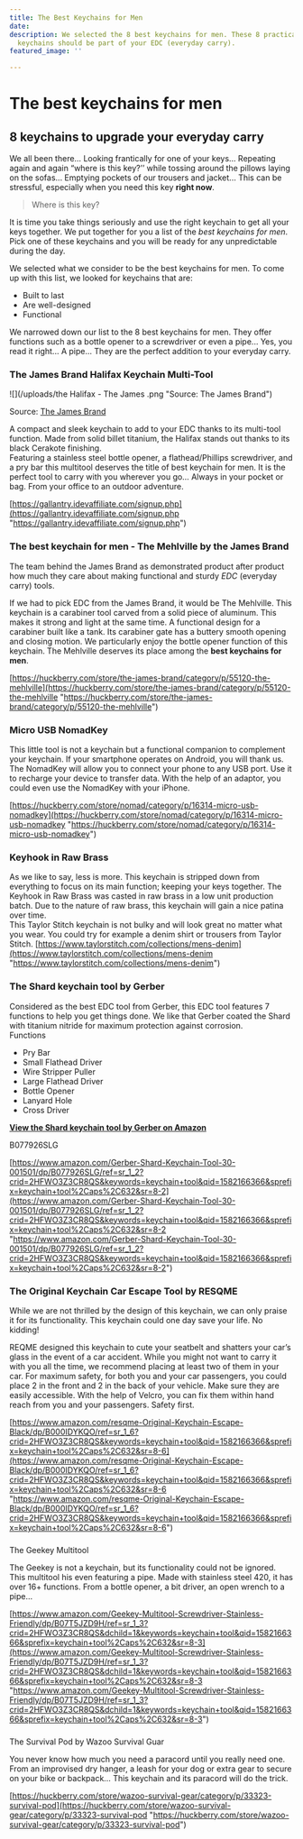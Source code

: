 ```yaml
---
title: The Best Keychains for Men
date: 
description: We selected the 8 best keychains for men. These 8 practical and robust
  keychains should be part of your EDC (everyday carry).
featured_image: ''

---
```

# The best keychains for men

## 8 keychains to upgrade your everyday carry

We all been there… Looking frantically for one of your keys… Repeating again and again “where is this key?’’ while tossing around the pillows laying on the sofas... Emptying pockets of our trousers and jacket... This can be stressful, especially when you need this key **right now**.

> Where is this key?

It is time you take things seriously and use the right keychain to get all your keys together. We put together for you a list of the _best keychains for men_. Pick one of these keychains and you will be ready for any unpredictable during the day.

We selected what we consider to be the best keychains for men. To come up with this list, we looked for keychains that are:

* Built to last
* Are well-designed
* Functional

We narrowed down our list to the 8 best keychains for men. They offer functions such as a bottle opener to a screwdriver or even a pipe... Yes, you read it right... A pipe… They are the perfect addition to your everyday carry.

### The James Brand Halifax Keychain Multi-Tool

![](/uploads/the Halifax - The James .png "Source: The James Brand")

Source: [The James Brand](https://shop.thejamesbrand.com/products/the-halifax?variant=12247075717221)

A compact and sleek keychain to add to your EDC thanks to its multi-tool function. Made from solid billet titanium, the Halifax stands out thanks to its black Cerakote finishing.  
Featuring a stainless steel bottle opener, a flathead/Phillips screwdriver, and a pry bar this multitool deserves the title of best keychain for men. It is the perfect tool to carry with you wherever you go… Always in your pocket or bag. From your office to an outdoor adventure.

[https://gallantry.idevaffiliate.com/signup.php](https://gallantry.idevaffiliate.com/signup.php "https://gallantry.idevaffiliate.com/signup.php")

### The best keychain for men - The Mehlville by the James Brand

The team behind the James Brand as demonstrated product after product how much they care about making functional and sturdy _EDC_ (everyday carry) tools.

If we had to pick EDC from the James Brand, it would be The Mehlville. This keychain is a carabiner tool carved from a solid piece of aluminum. This makes it strong and light at the same time. A functional design for a carabiner built like a tank. Its carabiner gate has a buttery smooth opening and closing motion. We particularly enjoy the bottle opener function of this keychain. The Mehlville deserves its place among the **best keychains for men**.

[https://huckberry.com/store/the-james-brand/category/p/55120-the-mehlville](https://huckberry.com/store/the-james-brand/category/p/55120-the-mehlville "https://huckberry.com/store/the-james-brand/category/p/55120-the-mehlville")

### Micro USB NomadKey

This little tool is not a keychain but a functional companion to complement your keychain. If your smartphone operates on Android, you will thank us. The NomadKey will allow you to connect your phone to any USB port. Use it to recharge your device to transfer data. With the help of an adaptor, you could even use the NomadKey with your iPhone.

[https://huckberry.com/store/nomad/category/p/16314-micro-usb-nomadkey](https://huckberry.com/store/nomad/category/p/16314-micro-usb-nomadkey "https://huckberry.com/store/nomad/category/p/16314-micro-usb-nomadkey")

### Keyhook in Raw Brass

As we like to say, less is more. This keychain is stripped down from everything to focus on its main function; keeping your keys together. The Keyhook in Raw Brass was casted in raw brass in a low unit production batch. Due to the nature of raw brass, this keychain will gain a nice patina over time.  
This Taylor Stitch keychain is not bulky and will look great no matter what you wear. You could try for example a denim shirt or trousers from Taylor Stitch. [https://www.taylorstitch.com/collections/mens-denim](https://www.taylorstitch.com/collections/mens-denim "https://www.taylorstitch.com/collections/mens-denim")

### The Shard keychain tool by Gerber

Considered as the best EDC tool from Gerber, this EDC tool features 7 functions to help you get things done. We like that Gerber coated the Shard with titanium nitride for maximum protection against corrosion.  
Functions

* Pry Bar
* Small Flathead Driver
* Wire Stripper Puller
* Large Flathead Driver
* Bottle Opener
* Lanyard Hole
* Cross Driver

[**View the Shard keychain tool by Gerber on Amazon**](https://amzn.to/38XLhxt)

B077926SLG

[https://www.amazon.com/Gerber-Shard-Keychain-Tool-30-001501/dp/B077926SLG/ref=sr_1_2?crid=2HFWO3Z3CR8QS&keywords=keychain+tool&qid=1582166366&sprefix=keychain+tool%2Caps%2C632&sr=8-2](https://www.amazon.com/Gerber-Shard-Keychain-Tool-30-001501/dp/B077926SLG/ref=sr_1_2?crid=2HFWO3Z3CR8QS&keywords=keychain+tool&qid=1582166366&sprefix=keychain+tool%2Caps%2C632&sr=8-2 "https://www.amazon.com/Gerber-Shard-Keychain-Tool-30-001501/dp/B077926SLG/ref=sr_1_2?crid=2HFWO3Z3CR8QS&keywords=keychain+tool&qid=1582166366&sprefix=keychain+tool%2Caps%2C632&sr=8-2")

### The Original Keychain Car Escape Tool by RESQME

While we are not thrilled by the design of this keychain, we can only praise it for its functionality. This keychain could one day save your life. No kidding!

REQME designed this keychain to cute your seatbelt and shatters your car’s glass in the event of a car accident. While you might not want to carry it with you all the time, we recommend placing at least two of them in your car. For maximum safety, for both you and your car passengers, you could place 2 in the front and 2 in the back of your vehicle. Make sure they are easily accessible. With the help of Velcro, you can fix them within hand reach from you and your passengers. Safety first.

[https://www.amazon.com/resqme-Original-Keychain-Escape-Black/dp/B000IDYKQO/ref=sr_1_6?crid=2HFWO3Z3CR8QS&keywords=keychain+tool&qid=1582166366&sprefix=keychain+tool%2Caps%2C632&sr=8-6](https://www.amazon.com/resqme-Original-Keychain-Escape-Black/dp/B000IDYKQO/ref=sr_1_6?crid=2HFWO3Z3CR8QS&keywords=keychain+tool&qid=1582166366&sprefix=keychain+tool%2Caps%2C632&sr=8-6 "https://www.amazon.com/resqme-Original-Keychain-Escape-Black/dp/B000IDYKQO/ref=sr_1_6?crid=2HFWO3Z3CR8QS&keywords=keychain+tool&qid=1582166366&sprefix=keychain+tool%2Caps%2C632&sr=8-6")

### 

The Geekey Multitool

The Geekey is not a keychain, but its functionality could not be ignored. This multitool his even featuring a pipe. Made with stainless steel 420, it has over 16+ functions. From a bottle opener, a bit driver, an open wrench to a pipe…

[https://www.amazon.com/Geekey-Multitool-Screwdriver-Stainless-Friendly/dp/B07T5JZD9H/ref=sr_1_3?crid=2HFWO3Z3CR8QS&dchild=1&keywords=keychain+tool&qid=1582166366&sprefix=keychain+tool%2Caps%2C632&sr=8-3](https://www.amazon.com/Geekey-Multitool-Screwdriver-Stainless-Friendly/dp/B07T5JZD9H/ref=sr_1_3?crid=2HFWO3Z3CR8QS&dchild=1&keywords=keychain+tool&qid=1582166366&sprefix=keychain+tool%2Caps%2C632&sr=8-3 "https://www.amazon.com/Geekey-Multitool-Screwdriver-Stainless-Friendly/dp/B07T5JZD9H/ref=sr_1_3?crid=2HFWO3Z3CR8QS&dchild=1&keywords=keychain+tool&qid=1582166366&sprefix=keychain+tool%2Caps%2C632&sr=8-3")

### 

The Survival Pod by Wazoo Survival Guar

You never know how much you need a paracord until you really need one. From an improvised dry hanger, a leash for your dog or extra gear to secure on your bike or backpack… This keychain and its paracord will do the trick.

[https://huckberry.com/store/wazoo-survival-gear/category/p/33323-survival-pod](https://huckberry.com/store/wazoo-survival-gear/category/p/33323-survival-pod "https://huckberry.com/store/wazoo-survival-gear/category/p/33323-survival-pod")